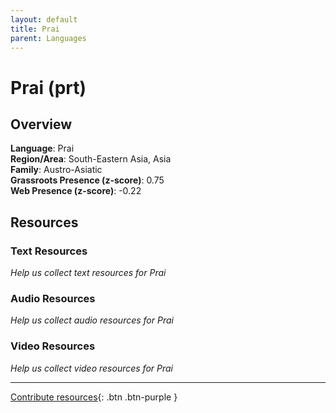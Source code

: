 ```yaml
---
layout: default
title: Prai
parent: Languages
---
```


# Prai (prt)

## Overview

**Language**: Prai  
**Region/Area**: South-Eastern Asia, Asia  
**Family**: Austro-Asiatic  
**Grassroots Presence (z-score)**: 0.75  
**Web Presence (z-score)**: -0.22  

## Resources

### Text Resources
*Help us collect text resources for Prai*

### Audio Resources
*Help us collect audio resources for Prai*

### Video Resources
*Help us collect video resources for Prai*

---

[Contribute resources](https://forms.office.com/e/1SfLJx3u1r){: .btn .btn-purple }
